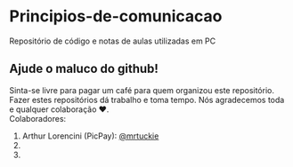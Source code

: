 # Principios-de-comunicacao
Repositório de código e notas de aulas utilizadas em PC 


## Ajude o maluco do github!

Sinta-se livre para pagar um café para quem organizou este repositório.  
Fazer estes repositórios dá trabalho e toma tempo. Nós agradecemos toda e qualquer colaboração :heart:.  
Colaboradores:
1) Arthur Lorencini (PicPay): [@mrtuckie](https://app.picpay.com/user/mrtuckie/10.0)
2)
3)
